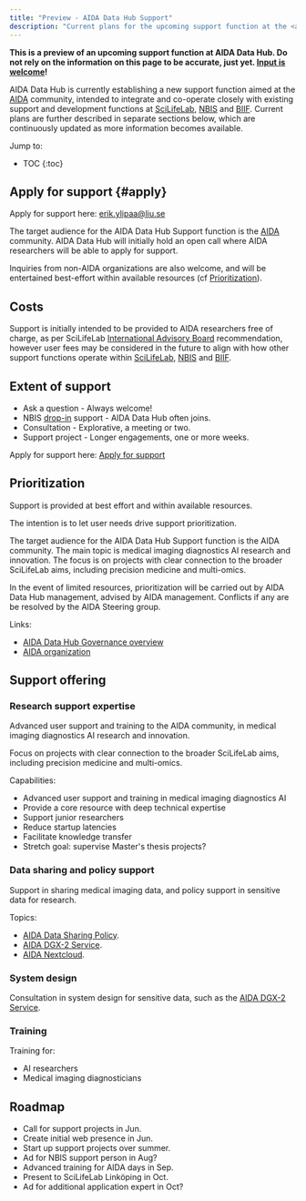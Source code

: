 ```yaml
---
title: "Preview - AIDA Data Hub Support"
description: "Current plans for the upcoming support function at the <a href='/'>AIDA Data Hub</a>."
---
```

**This is a preview of an upcoming support function at AIDA Data Hub.
Do not rely on the information on this page to be accurate, just yet.
<a href='mailto:erik.ylipaa@liu.se'>Input is welcome</a>!**

AIDA Data Hub is currently establishing a new support function aimed at the
[AIDA](https://medtech4health.se/en/aida-arena) community, intended to integrate
and co-operate closely with existing support and development functions at
[SciLifeLab](https://scilifelab.se), [NBIS](https://nbis.se) and
[BIIF](https://www.scilifelab.se/units/bioimage-informatics/).
Current plans are further described in separate sections below, which are
continuously updated as more information becomes available.

Jump to:
* TOC
{:toc}

## Apply for support {#apply}
Apply for support here: [erik.ylipaa@liu.se](mailto:erik.ylipaa@liu.se??subject=[AIDA%20Data%20hub%20support]%20Request%20for%20support)

The target audience for the AIDA Data Hub Support function is the
[AIDA](https://medtech4health.se/en/aida-arena) community. AIDA Data Hub will
initially hold an open call where AIDA researchers will be able to apply for
support.

Inquiries from non-AIDA organizations are also welcome, and will be entertained
best-effort within available resources (cf [Prioritization](#prioritization)).

## Costs
Support is initially intended to be provided to AIDA researchers free of charge,
as per SciLifeLab
[International Advisory Board](https://www.scilifelab.se/about-us/management/#h-international-advisory-board)
recommendation, however user fees may be considered in the future to align with
how other support functions operate within [SciLifeLab](https://scilifelab.se),
[NBIS](https://nbis.se) and [BIIF](https://www.scilifelab.se/units/bioimage-informatics/).

## Extent of support

* Ask a question - Always welcome!
* NBIS [drop-in](https://nbis.se/events/) support - AIDA Data Hub often joins.
* Consultation - Explorative, a meeting or two.
* Support project - Longer engagements, one or more weeks.

Apply for support here: [Apply for support](#apply)

## Prioritization
Support is provided at best effort and within available resources.

The intention is to let user needs drive support prioritization.

The target audience for the AIDA Data Hub Support function is the AIDA
community. The main topic is medical imaging diagnostics AI research and
innovation. The focus is on projects with clear connection to the broader
SciLifeLab aims, including precision medicine and multi-omics.

In the event of limited resources, prioritization will be carried out by
AIDA Data Hub management, advised by AIDA management. Conflicts if any are
be resolved by the AIDA Steering group.

Links:
* [AIDA Data Hub Governance overview](https://docs.google.com/document/d/1ZA71FXSBA5vcAJUj_NH3tPauHKfEPrsqxslsoxG9Afo/edit#heading=h.oqd9fv79cel5)
* [AIDA organization](https://medtech4health.se/en/aida-arena/organization/)

## Support offering

### Research support expertise
Advanced user support and training to the AIDA community, in medical imaging
diagnostics AI research and innovation.

Focus on projects with clear connection to the broader SciLifeLab aims,
including precision medicine and multi-omics.

Capabilities:
* Advanced user support and training in medical imaging diagnostics AI
* Provide a core resource with deep technical expertise
* Support junior researchers
* Reduce startup latencies
* Facilitate knowledge transfer
* Stretch goal: supervise Master's thesis projects?

### Data sharing and policy support
Support in sharing medical imaging data, and policy support in sensitive data
for research.

Topics:
* [AIDA Data Sharing Policy](/sharing/).
* [AIDA DGX-2 Service](/sharing/#dgx-2).
* [AIDA Nextcloud](/services/#nextcloud).

### System design
Consultation in system design for sensitive data, such as the [AIDA DGX-2 Service](/sharing/#dgx-2).

### Training
Training for:
* AI researchers
* Medical imaging diagnosticians

## Roadmap

* Call for support projects in Jun.
* Create initial web presence in Jun.
* Start up support projects over summer.
* Ad for NBIS support person in Aug?
* Advanced training for AIDA days in Sep.
* Present to SciLifeLab Linköping in Oct.
* Ad for additional application expert in Oct?
